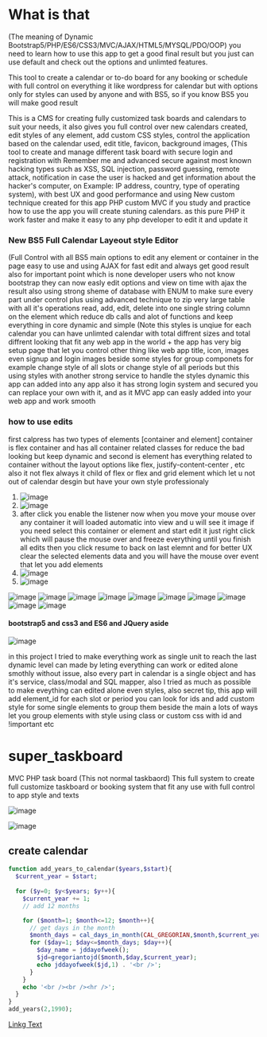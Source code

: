 # What is that
(The meaning of Dynamic Bootstrap5/PHP/ES6/CSS3/MVC/AJAX/HTML5/MYSQL/PDO/OOP)
you need to learn how to use this app to get a good final result but you just can use default and check out the options and unlimted features.

This tool to create a calendar or to-do board for any booking or schedule with full control on everything it like wordpress for calendar but with options only for styles can 
used by anyone and with BS5, so if you know BS5 you will make good result

This is a CMS for creating fully customized task boards and calendars to suit your needs, it also gives you full control over new calendars created, edit styles of any element, add custom CSS styles, control the application based on the calendar used, edit title, favicon, background images, (This tool to create and manage different task board with secure login and registration with Remember me and advanced secure against most known hacking types such as XSS, SQL injection, password guessing, remote attack, notification in case the user is hacked and get information about the hacker's computer, on Example: IP address, country, type of operating system), with best UX and good performance and using New custom technique created for this app PHP custom  MVC if you study and practice how to use the app you will create stuning calendars. as this pure PHP it work faster and make it easy to any php developer to edit it and update it

### New BS5 Full Calendar Layeout style Editor

(Full Control with all BS5 main options to edit any element or container in the page easy to use and using AJAX for fast edit and always get good result also
for important point which is none developer users who not know bootstrap they can now easly edit options and view on time with ajax the result also using strong sheme
of database with ENUM to make sure every part under control plus using advanced technique to zip very large table with all it's operations read, add, edit, delete into one
single string column on the element which reduce db calls and alot of functions and keep everything in core dynamic and simple (Note this styles is unqiue for each calendar you can have unlimted calendar with total diffrent sizes and total diffrent looking that fit any web app in the world + the app has very big setup page that let you control other thing like web app title, icon, images even signup and login images beside some styles for group componets for example change style of all slots or change style of all periods
but this using styles with another strong service to handle the styles dynamic this app can added into any app also it has strong login system and secured you can replace 
your own with it, and as it MVC app can easly added into your web app and work smooth

### how to use edits
first calpress has two types of elements [container and element] container is flex container and has all container related classes for reduce the bad looking but keep dynamic
and second is element has everything related to container without the layout options like flex, justify-content-center , etc also it not flex always it child of flex or flex and grid element which let u not out of calendar desgin but have your own style professionaly

1. ![image](https://user-images.githubusercontent.com/55125302/157671182-98820d11-1528-4f8d-aa00-ee9b012f9e91.png)
2. ![image](https://user-images.githubusercontent.com/55125302/157671239-50e5c881-e6e6-47e1-a2e7-28e0cad3a036.png)
3. after click you enable the listener now when you move your mouse over any container it will loaded automatic into view and u will see it image if you need select this container or element and start edit it just right click which will pause the mouse over and freeze everything until you finish all edits then you click resume to back on last elemnt and for better UX clear the selected elements data and you will have the mouse over event that let you add elements 
4. ![image](https://user-images.githubusercontent.com/55125302/157671866-533b11bb-37ab-4346-b3e9-a7181cfbfff8.png)
5. ![image](https://user-images.githubusercontent.com/55125302/157672151-af0fc7ca-1e62-4a80-937c-01f6ab8228f6.png)



![image](https://user-images.githubusercontent.com/55125302/156524210-1a57a3df-e514-4a43-ad81-57c3dbadaa59.png)
![image](https://user-images.githubusercontent.com/55125302/156803898-6f7d2fd1-c306-450a-aee2-4fce9d83de89.png)
![image](https://user-images.githubusercontent.com/55125302/156524645-9444798e-319f-43c7-a024-97c7584cf488.png)
![image](https://user-images.githubusercontent.com/55125302/156524700-7c6ef4eb-14f8-494f-99da-e0e39ebeac15.png)
![image](https://user-images.githubusercontent.com/55125302/156524747-6c68cd2a-6ff9-4983-b7dd-208d7dc9ff72.png)
![image](https://user-images.githubusercontent.com/55125302/156524783-af4d9413-af7b-4b25-a8e8-16c298956d16.png)
![image](https://user-images.githubusercontent.com/55125302/156524859-5e3b5324-4d8d-4e35-ae31-51599f2c26ba.png)
![image](https://user-images.githubusercontent.com/55125302/156525066-0f7d8a31-e257-4410-b7f2-dc76d20b8eda.png)
![image](https://user-images.githubusercontent.com/55125302/156525107-acc11015-8f64-4c96-81d7-44f3f992b53f.png)
![image](https://user-images.githubusercontent.com/55125302/156525130-1700f032-325c-45be-8a95-28794bb9c4cd.png)

#### bootstrap5 and css3 and ES6 and JQuery aside
![image](https://user-images.githubusercontent.com/55125302/156806324-b5930a1e-1c63-46b6-86ad-855087f1e096.png)



in this project I tried to make everything work as single unit to reach the last dynamic level can made by leting everything can work or edited alone smothly without issue, also
every part in calendar is a single object and has it's service, class/modal and SQL mapper, also I tried as much as possible to make eveything can edited alone even styles, also secret tip, this app will add element_id for each slot or period you can look for ids and add custom style for some single elements to group them beside the main a lots of ways let you group elements with style using class or custom css with id and !important etc





# super_taskboard
MVC PHP task board (This not normal taskbaord) This full system to create full customize taskboard or booking system that fit any use with full control to app style and texts

![image](https://user-images.githubusercontent.com/55125302/156213051-fd597b3f-d41c-4a30-a490-0af232eb3835.png)


![image](https://user-images.githubusercontent.com/55125302/153796173-6a5901ce-3300-44b8-a35b-af511ed37324.png)


## create calendar

```php
function add_years_to_calendar($years,$start){
  $current_year = $start;
  
  for ($y=0; $y<$years; $y++){
    $current_year += 1;
    // add 12 months

    for ($month=1; $month<=12; $month++){
      // get days in the month
      $month_days = cal_days_in_month(CAL_GREGORIAN,$month,$current_year);
      for ($day=1; $day<=$month_days; $day++){
        $day_name = jddayofweek();
        $jd=gregoriantojd($month,$day,$current_year);
        echo jddayofweek($jd,1) . '<br />';
      }
    }
    echo '<br /><br /><hr />';
  }
}
add_years(2,1990);
```


[Linkg Text](www.google.com)
